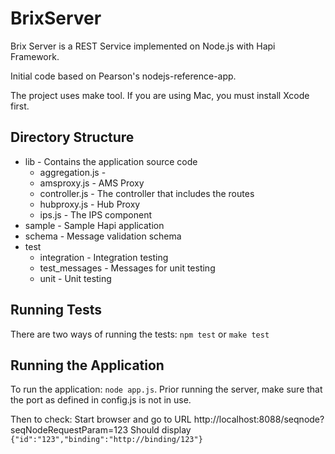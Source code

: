 BrixServer
==========

Brix Server is a REST Service implemented on Node.js with Hapi Framework.

Initial code based on Pearson's nodejs-reference-app.

The project uses make tool. If you are using Mac, you must install Xcode first.

Directory Structure
-------------------
- lib    - Contains the application source code
  - aggregation.js - 
  - amsproxy.js    - AMS Proxy
  - controller.js  - The controller that includes the routes
  - hubproxy.js    - Hub Proxy
  - ips.js         - The IPS component
- sample - Sample Hapi application
- schema - Message validation schema
- test
  - integration   - Integration testing
  - test_messages - Messages for unit testing
  - unit          - Unit testing

Running Tests
-------------
There are two ways of running the tests:
  `npm test`
or
  `make test`

Running the Application
-----------------------
To run the application:
`node app.js`.
Prior running the server, make sure that the port as defined in config.js is not in use.

Then to check: Start browser and go to URL http://localhost:8088/seqnode?seqNodeRequestParam=123
Should display  
`{"id":"123","binding":"http://binding/123"}`